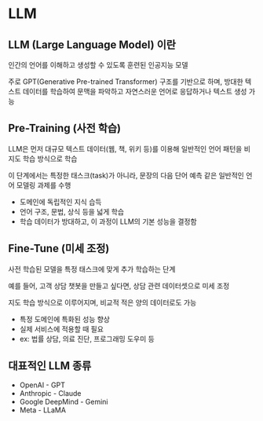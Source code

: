# LLM 

## LLM (Large Language Model) 이란

인간의 언어를 이해하고 생성할 수 있도록 훈련된 인공지능 모델

주로 GPT(Generative Pre-trained Transformer) 구조를 기반으로 하며, 방대한 텍스트 데이터를 학습하여 문맥을 파악하고 자연스러운 언어로 응답하거나 텍스트 생성 가능

## Pre-Training (사전 학습)

LLM은 먼저 대규모 텍스트 데이터(웹, 책, 위키 등)를 이용해 일반적인 언어 패턴을 비지도 학습 방식으로 학습

이 단계에서는 특정한 태스크(task)가 아니라, 문장의 다음 단어 예측 같은 일반적인 언어 모델링 과제를 수행

- 도메인에 독립적인 지식 습득
- 언어 구조, 문법, 상식 등을 넓게 학습
- 학습 데이터가 방대하고, 이 과정이 LLM의 기본 성능을 결정함


## Fine-Tune (미세 조정)

사전 학습된 모델을 특정 태스크에 맞게 추가 학습하는 단계

예를 들어, 고객 상담 챗봇을 만들고 싶다면, 상담 관련 데이터셋으로 미세 조정

지도 학습 방식으로 이루어지며, 비교적 적은 양의 데이터로도 가능

- 특정 도메인에 특화된 성능 향상
- 실제 서비스에 적용할 때 필요
- ex: 법률 상담, 의료 진단, 프로그래밍 도우미 등

## 대표적인 LLM 종류

- OpenAI - GPT
- Anthropic - Claude
- Google DeepMind - Gemini
- Meta - LLaMA
